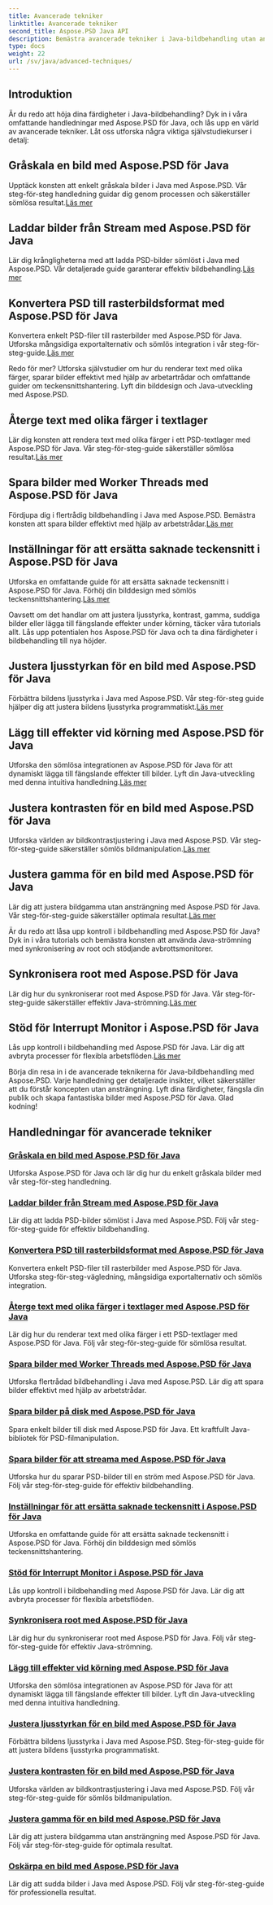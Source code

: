 ```yaml
---
title: Avancerade tekniker
linktitle: Avancerade tekniker
second_title: Aspose.PSD Java API
description: Bemästra avancerade tekniker i Java-bildbehandling utan ansträngning med Aspose.PSD-handledningar. Gråskala, ladda, konvertera, rendera text, spara effektivt och mer!
type: docs
weight: 22
url: /sv/java/advanced-techniques/
---
```

## Introduktion

Är du redo att höja dina färdigheter i Java-bildbehandling? Dyk in i våra omfattande handledningar med Aspose.PSD för Java, och lås upp en värld av avancerade tekniker. Låt oss utforska några viktiga självstudiekurser i detalj:

## Gråskala en bild med Aspose.PSD för Java
Upptäck konsten att enkelt gråskala bilder i Java med Aspose.PSD. Vår steg-för-steg handledning guidar dig genom processen och säkerställer sömlösa resultat.[Läs mer](./grayscale-image/)

## Laddar bilder från Stream med Aspose.PSD för Java
 Lär dig krångligheterna med att ladda PSD-bilder sömlöst i Java med Aspose.PSD. Vår detaljerade guide garanterar effektiv bildbehandling.[Läs mer](./loading-images-from-stream/)

## Konvertera PSD till rasterbildsformat med Aspose.PSD för Java
 Konvertera enkelt PSD-filer till rasterbilder med Aspose.PSD för Java. Utforska mångsidiga exportalternativ och sömlös integration i vår steg-för-steg-guide.[Läs mer](./convert-psd-to-raster-formats/)

Redo för mer? Utforska självstudier om hur du renderar text med olika färger, sparar bilder effektivt med hjälp av arbetartrådar och omfattande guider om teckensnittshantering. Lyft din bilddesign och Java-utveckling med Aspose.PSD.

## Återge text med olika färger i textlager
Lär dig konsten att rendera text med olika färger i ett PSD-textlager med Aspose.PSD för Java. Vår steg-för-steg-guide säkerställer sömlösa resultat.[Läs mer](./render-text-different-colors/)

## Spara bilder med Worker Threads med Aspose.PSD för Java
 Fördjupa dig i flertrådig bildbehandling i Java med Aspose.PSD. Bemästra konsten att spara bilder effektivt med hjälp av arbetstrådar.[Läs mer](./save-images-worker-threads/)

## Inställningar för att ersätta saknade teckensnitt i Aspose.PSD för Java
 Utforska en omfattande guide för att ersätta saknade teckensnitt i Aspose.PSD för Java. Förhöj din bilddesign med sömlös teckensnittshantering.[Läs mer](./settings-replacing-missing-fonts/)

Oavsett om det handlar om att justera ljusstyrka, kontrast, gamma, suddiga bilder eller lägga till fängslande effekter under körning, täcker våra tutorials allt. Lås upp potentialen hos Aspose.PSD för Java och ta dina färdigheter i bildbehandling till nya höjder.

## Justera ljusstyrkan för en bild med Aspose.PSD för Java
 Förbättra bildens ljusstyrka i Java med Aspose.PSD. Vår steg-för-steg guide hjälper dig att justera bildens ljusstyrka programmatiskt.[Läs mer](./adjust-brightness/)

## Lägg till effekter vid körning med Aspose.PSD för Java
 Utforska den sömlösa integrationen av Aspose.PSD för Java för att dynamiskt lägga till fängslande effekter till bilder. Lyft din Java-utveckling med denna intuitiva handledning.[Läs mer](./add-effects-runtime/)

## Justera kontrasten för en bild med Aspose.PSD för Java
 Utforska världen av bildkontrastjustering i Java med Aspose.PSD. Vår steg-för-steg-guide säkerställer sömlös bildmanipulation.[Läs mer](./adjust-contrast/)

## Justera gamma för en bild med Aspose.PSD för Java
 Lär dig att justera bildgamma utan ansträngning med Aspose.PSD för Java. Vår steg-för-steg-guide säkerställer optimala resultat.[Läs mer](./adjust-gamma/)

Är du redo att låsa upp kontroll i bildbehandling med Aspose.PSD för Java? Dyk in i våra tutorials och bemästra konsten att använda Java-strömning med synkronisering av root och stödjande avbrottsmonitorer.

## Synkronisera root med Aspose.PSD för Java
 Lär dig hur du synkroniserar root med Aspose.PSD för Java. Vår steg-för-steg-guide säkerställer effektiv Java-strömning.[Läs mer](./synchronize-root/)

## Stöd för Interrupt Monitor i Aspose.PSD för Java
 Lås upp kontroll i bildbehandling med Aspose.PSD för Java. Lär dig att avbryta processer för flexibla arbetsflöden.[Läs mer](./support-interrupt-monitor/)

Börja din resa in i de avancerade teknikerna för Java-bildbehandling med Aspose.PSD. Varje handledning ger detaljerade insikter, vilket säkerställer att du förstår koncepten utan ansträngning. Lyft dina färdigheter, fängsla din publik och skapa fantastiska bilder med Aspose.PSD för Java. Glad kodning!
## Handledningar för avancerade tekniker
### [Gråskala en bild med Aspose.PSD för Java](./grayscale-image/)
Utforska Aspose.PSD för Java och lär dig hur du enkelt gråskala bilder med vår steg-för-steg handledning.
### [Laddar bilder från Stream med Aspose.PSD för Java](./loading-images-from-stream/)
Lär dig att ladda PSD-bilder sömlöst i Java med Aspose.PSD. Följ vår steg-för-steg-guide för effektiv bildbehandling.
### [Konvertera PSD till rasterbildsformat med Aspose.PSD för Java](./convert-psd-to-raster-formats/)
Konvertera enkelt PSD-filer till rasterbilder med Aspose.PSD för Java. Utforska steg-för-steg-vägledning, mångsidiga exportalternativ och sömlös integration.
### [Återge text med olika färger i textlager med Aspose.PSD för Java](./render-text-different-colors/)
Lär dig hur du renderar text med olika färger i ett PSD-textlager med Aspose.PSD för Java. Följ vår steg-för-steg-guide för sömlösa resultat.
### [Spara bilder med Worker Threads med Aspose.PSD för Java](./save-images-worker-threads/)
Utforska flertrådad bildbehandling i Java med Aspose.PSD. Lär dig att spara bilder effektivt med hjälp av arbetstrådar.
### [Spara bilder på disk med Aspose.PSD för Java](./save-images-to-disk/)
Spara enkelt bilder till disk med Aspose.PSD för Java. Ett kraftfullt Java-bibliotek för PSD-filmanipulation.
### [Spara bilder för att streama med Aspose.PSD för Java](./save-images-to-stream/)
Utforska hur du sparar PSD-bilder till en ström med Aspose.PSD för Java. Följ vår steg-för-steg-guide för effektiv bildbehandling.
### [Inställningar för att ersätta saknade teckensnitt i Aspose.PSD för Java](./settings-replacing-missing-fonts/)
Utforska en omfattande guide för att ersätta saknade teckensnitt i Aspose.PSD för Java. Förhöj din bilddesign med sömlös teckensnittshantering.
### [Stöd för Interrupt Monitor i Aspose.PSD för Java](./support-interrupt-monitor/)
Lås upp kontroll i bildbehandling med Aspose.PSD för Java. Lär dig att avbryta processer för flexibla arbetsflöden.
### [Synkronisera root med Aspose.PSD för Java](./synchronize-root/)
Lär dig hur du synkroniserar root med Aspose.PSD för Java. Följ vår steg-för-steg-guide för effektiv Java-strömning.
### [Lägg till effekter vid körning med Aspose.PSD för Java](./add-effects-runtime/)
Utforska den sömlösa integrationen av Aspose.PSD för Java för att dynamiskt lägga till fängslande effekter till bilder. Lyft din Java-utveckling med denna intuitiva handledning.
### [Justera ljusstyrkan för en bild med Aspose.PSD för Java](./adjust-brightness/)
Förbättra bildens ljusstyrka i Java med Aspose.PSD. Steg-för-steg-guide för att justera bildens ljusstyrka programmatiskt. 
### [Justera kontrasten för en bild med Aspose.PSD för Java](./adjust-contrast/)
Utforska världen av bildkontrastjustering i Java med Aspose.PSD. Följ vår steg-för-steg-guide för sömlös bildmanipulation.
### [Justera gamma för en bild med Aspose.PSD för Java](./adjust-gamma/)
Lär dig att justera bildgamma utan ansträngning med Aspose.PSD för Java. Följ vår steg-för-steg-guide för optimala resultat.
### [Oskärpa en bild med Aspose.PSD för Java](./blur-image/)
Lär dig att sudda bilder i Java med Aspose.PSD. Följ vår steg-för-steg-guide för professionella resultat.